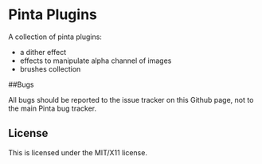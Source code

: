# Pinta Plugins

A collection of pinta plugins:
- a dither effect
- effects to manipulate alpha channel of images
- brushes collection

##Bugs

All bugs should be reported to the issue tracker on this Github page, not to the main Pinta bug tracker.


## License

This is licensed under the MIT/X11 license.
